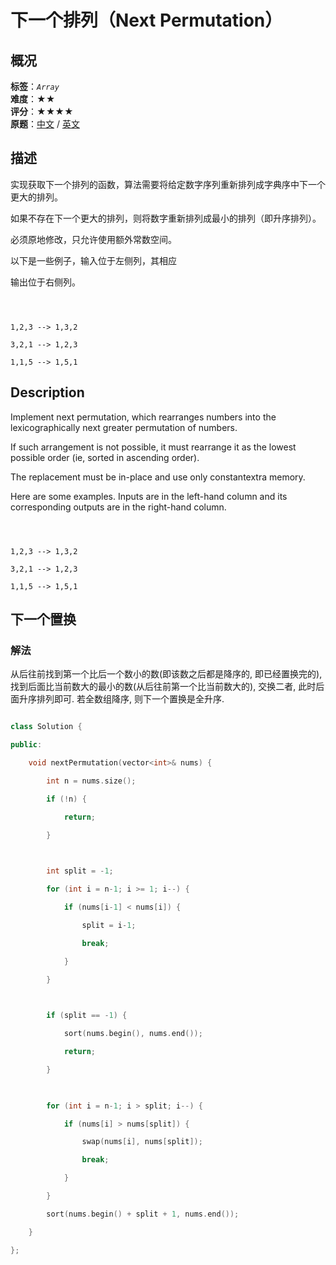 # 下一个排列（Next Permutation）
## 概况
**标签**：*`Array`*<br>
**难度**：★★<br>
**评分**：★★★★<br>
**原题**：[中文](https://leetcode-cn.com/problems/next-permutation) / [英文](https://leetcode.com/problems/next-permutation)
## 描述

实现获取下一个排列的函数，算法需要将给定数字序列重新排列成字典序中下一个更大的排列。



如果不存在下一个更大的排列，则将数字重新排列成最小的排列（即升序排列）。



必须原地修改，只允许使用额外常数空间。



以下是一些例子，输入位于左侧列，其相应

输出位于右侧列。

```



1,2,3 --> 1,3,2

3,2,1 --> 1,2,3

1,1,5 --> 1,5,1

```



## Description

Implement next permutation, which rearranges numbers into the lexicographically next greater permutation of numbers.



If such arrangement is not possible, it must rearrange it as the lowest possible order (ie, sorted in ascending order).



The replacement must be in-place and use only constantextra memory.



Here are some examples. Inputs are in the left-hand column and its corresponding outputs are in the right-hand column.

```



1,2,3 --> 1,3,2

3,2,1 --> 1,2,3

1,1,5 --> 1,5,1

```





## 下一个置换

### 解法

从后往前找到第一个比后一个数小的数(即该数之后都是降序的, 即已经置换完的), 找到后面比当前数大的最小的数(从后往前第一个比当前数大的), 交换二者, 此时后面升序排列即可. 若全数组降序, 则下一个置换是全升序.



```c++

class Solution {

public:

    void nextPermutation(vector<int>& nums) {

        int n = nums.size();

        if (!n) {

            return;

        }

        

        int split = -1;

        for (int i = n-1; i >= 1; i--) {

            if (nums[i-1] < nums[i]) {

                split = i-1;

                break;

            }

        }

        

        if (split == -1) {

            sort(nums.begin(), nums.end());

            return;

        }

        

        for (int i = n-1; i > split; i--) {

            if (nums[i] > nums[split]) {

                swap(nums[i], nums[split]);

                break;

            }

        }

        sort(nums.begin() + split + 1, nums.end());

    }

};

```